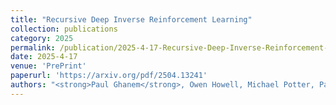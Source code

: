 ```yaml
---
title: "Recursive Deep Inverse Reinforcement Learning"
collection: publications
category: 2025
permalink: /publication/2025-4-17-Recursive-Deep-Inverse-Reinforcement-Learning
date: 2025-4-17
venue: 'PrePrint'
paperurl: 'https://arxiv.org/pdf/2504.13241'
authors: "<strong>Paul Ghanem</strong>, Owen Howell, Michael Potter, Pau Closas, Alireza Ramezani, Deniz Erdogmus, Tales Imbiriba"
---
```


